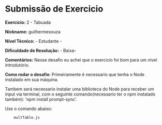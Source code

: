 # Submissão de Exercicio

**Exercicio:** 2 - Tabuada

**Nickname:** guilhermesouza

**Nível Técnico:** - Estudante -

**Dificuldade de Resolução:** - Baixa-

**Comentários:** Nesse desafio eu achei que o exercicio foi bom para um nível introdutório.

**Como rodar o desafio**: Primeiramente é necessario que tenha o Node instalado em sua máquina.

Tambem será necessario instalar uma biblioteca do Node para receber um input via terminal, com o seguinte comando(necessario ter o npm instalado também): 'npm install prompt-sync'.

Use o comando abaixo: 
```bash
    multTable.js 
```
